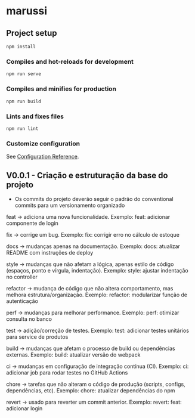 # marussi

## Project setup
```
npm install
```

### Compiles and hot-reloads for development
```
npm run serve
```

### Compiles and minifies for production
```
npm run build
```

### Lints and fixes files
```
npm run lint
```

### Customize configuration
See [Configuration Reference](https://cli.vuejs.org/config/).


## V0.0.1 - Criação e estruturação da base do projeto

- Os commits do projeto deverão seguir o padrão do conventional commits para um versionamento organizado

feat → adiciona uma nova funcionalidade.
Exemplo: feat: adicionar componente de login

fix → corrige um bug.
Exemplo: fix: corrigir erro no cálculo de estoque

docs → mudanças apenas na documentação.
Exemplo: docs: atualizar README com instruções de deploy

style → mudanças que não afetam a lógica, apenas estilo de código (espaços, ponto e vírgula, indentação).
Exemplo: style: ajustar indentação no controller

refactor → mudança de código que não altera comportamento, mas melhora estrutura/organização.
Exemplo: refactor: modularizar função de autenticação

perf → mudanças para melhorar performance.
Exemplo: perf: otimizar consulta no banco

test → adição/correção de testes.
Exemplo: test: adicionar testes unitários para service de produtos

build → mudanças que afetam o processo de build ou dependências externas.
Exemplo: build: atualizar versão do webpack

ci → mudanças em configuração de integração contínua (CI).
Exemplo: ci: adicionar job para rodar testes no GitHub Actions

chore → tarefas que não alteram o código de produção (scripts, configs, dependências, etc).
Exemplo: chore: atualizar dependências do npm

revert → usado para reverter um commit anterior.
Exemplo: revert: feat: adicionar login